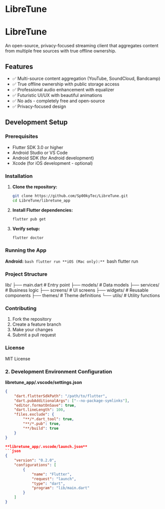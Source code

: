 # LibreTune
# LibreTune

An open-source, privacy-focused streaming client that aggregates content from multiple free sources with true offline ownership.

## Features
- ✅ Multi-source content aggregation (YouTube, SoundCloud, Bandcamp)
- ✅ True offline ownership with public storage access
- ✅ Professional audio enhancement with equalizer
- ✅ Futuristic UI/UX with beautiful animations
- ✅ No ads - completely free and open-source
- ✅ Privacy-focused design

## Development Setup

### Prerequisites
- Flutter SDK 3.0 or higher
- Android Studio or VS Code
- Android SDK (for Android development)
- Xcode (for iOS development - optional)

### Installation

1. **Clone the repository:**
   ```bash
   git clone https://github.com/Sp00kyTec/LibreTune.git
   cd LibreTune/libretune_app

2. **Install Flutter dependencies:** 
    ```bash
    flutter pub get

3. **Verify setup:**
    ```bash
    flutter doctor

### Running the App 
**Android:**
    ```bash
    flutter run
**iOS (Mac only):**
    ```bash
    flutter run

### Project Structure
lib/
├── main.dart                 # Entry point
├── models/                   # Data models
├── services/                 # Business logic
├── screens/                  # UI screens
├── widgets/                  # Reusable components
├── themes/                   # Theme definitions
└── utils/                    # Utility functions

### Contributing
1. Fork the repository
2. Create a feature branch
3. Make your changes
4. Submit a pull request

### License
MIT License


### 2. Development Environment Configuration

**libretune_app/.vscode/settings.json**
```json
{
    "dart.flutterSdkPath": "/path/to/flutter",
    "dart.pubAdditionalArgs": ["--no-package-symlinks"],
    "editor.formatOnSave": true,
    "dart.lineLength": 100,
    "files.exclude": {
        "**/*.dart_tool": true,
        "**/*.pub": true,
        "**/build": true
    }
}

**libretune_app/.vscode/launch.json**
```json
{
    "version": "0.2.0",
    "configurations": [
        {
            "name": "Flutter",
            "request": "launch",
            "type": "dart",
            "program": "lib/main.dart"
        }
    ]
}